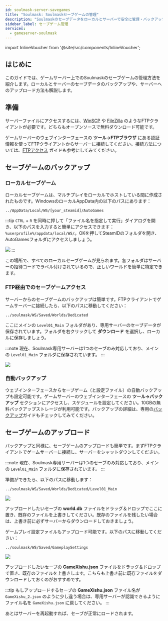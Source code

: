 ```yaml
---
id: soulmask-server-savegames
title: "Soulmask: Soulmaskセーブゲームの管理"
description: "Soulmaskのセーブデータをローカルとサーバーで安全に管理・バックアップする方法をチェック → 今すぐ詳しく知ろう"
sidebar_label: セーブゲーム管理
services:
  - gameserver-soulmask
---
```


import InlineVoucher from '@site/src/components/InlineVoucher';

## はじめに

このガイドでは、ゲームサーバー上でのSoulmaskのセーブゲームの管理方法を紹介します。ローカルとサーバーのセーブデータのバックアップや、サーバーへのアップロード方法も解説します。

<InlineVoucher />

## 準備

サーバーファイルにアクセスするには、[WinSCP](https://winscp.net/eng/index.php) や [FileZilla](https://filezilla-project.org/) のようなFTPクライアントが必要です。どちらもオープンソースで無料ダウンロード可能です。

ゲームサーバーのウェブインターフェースの **ツール->FTPブラウザ** にある認証情報を使ってFTPクライアントからサーバーに接続してください。接続方法については、[FTPアクセス](gameserver-ftpaccess.md) ガイドも参考にしてみてください。

## セーブゲームのバックアップ

### ローカルセーブゲーム

ローカルセーブゲームは、マルチプレイをローカルでホストしている間に作成されたものです。WindowsのローカルAppData内の以下のパスにあります：
```
../AppData/Local/WS/[your_steamid]/AutoGames
```

:::tip
`CTRL` + `R` を同時に押して「ファイル名を指定して実行」ダイアログを開き、以下のパスを入力すると簡単にアクセスできます：`%userprofile%/appdata/local/WS/`。OKを押してSteamIDのフォルダを開き、AutoGamesフォルダにアクセスしましょう。

![](https://screensaver01.zap-hosting.com/index.php/s/FT4J9Jdi8d8LDxq/preview)
:::

この場所で、すべてのローカルセーブゲームが見られます。各フォルダはサーバーの招待コードでラベル付けされているので、正しいワールドを簡単に特定できます。

### FTP経由でのセーブゲームアクセス

サーバーからのセーブゲームのバックアップは簡単です。FTPクライアントでゲームサーバーに接続したら、以下のパスに移動してください：
```
../soulmask/WS/Saved/Worlds/Dedicated
```

ここにメインの `Level01_Main` フォルダがあり、専用サーバーのセーブデータが保存されています。フォルダを右クリックして **ダウンロード** を選択し、ローカルに保存しましょう。

:::note
現在、Soulmask専用サーバーは1つのセーブのみ対応しており、メインの `Level01_Main` フォルダに保存されています。
:::

![](https://screensaver01.zap-hosting.com/index.php/s/Ywna6zc3BkCK6ES/preview)

### 自動バックアップ

ウェブインターフェースからセーブゲーム（と設定ファイル）の自動バックアップも設定可能です。ゲームサーバーのウェブインターフェースの **ツール->バックアップ** セクションにアクセスし、スケジュールを設定してください。10GBの無料バックアップストレージが利用可能です。バックアップの詳細は、専用の[バックアップ](gameserver-backups.md)ガイドもチェックしてみてください。

## セーブゲームのアップロード

バックアップと同様に、セーブゲームのアップロードも簡単です。まずFTPクライアントでゲームサーバーに接続し、サーバーをシャットダウンしてください。

:::note
現在、Soulmask専用サーバーは1つのセーブのみ対応しており、メインの `Level01_Main` フォルダに保存されています。
:::

準備ができたら、以下のパスに移動します：
```
../soulmask/WS/Saved/Worlds/Dedicated/Level01_Main
```

![](https://screensaver01.zap-hosting.com/index.php/s/iWKPKw5Grg4JgPi/preview)

アップロードしたいセーブの **world.db** ファイルをドラッグ＆ドロップでここに置き、既存のファイルを上書きしてください。既存のファイルを残したい場合は、上書き前に必ずサーバーからダウンロードしておきましょう。

ゲームプレイ設定ファイルもアップロード可能です。以下のパスに移動してください：
```
../soulmask/WS/Saved/GameplaySettings
```

![](https://screensaver01.zap-hosting.com/index.php/s/yqXF9EaDCin5rzT/preview)

アップロードしたいセーブの **GameXishu.json** ファイルをドラッグ＆ドロップで置き、既存のファイルを上書きします。こちらも上書き前に既存ファイルをダウンロードしておくのがおすすめです。

:::tip
もしアップロードするセーブの **GameXishu.json** ファイル名が `GameXishu_2.json` のように少し違う場合は、専用サーバーが認識できるようにファイル名を `GameXishu.json` に戻してください。
:::

あとはサーバーを再起動すれば、セーブが正常にロードされます。

<InlineVoucher />